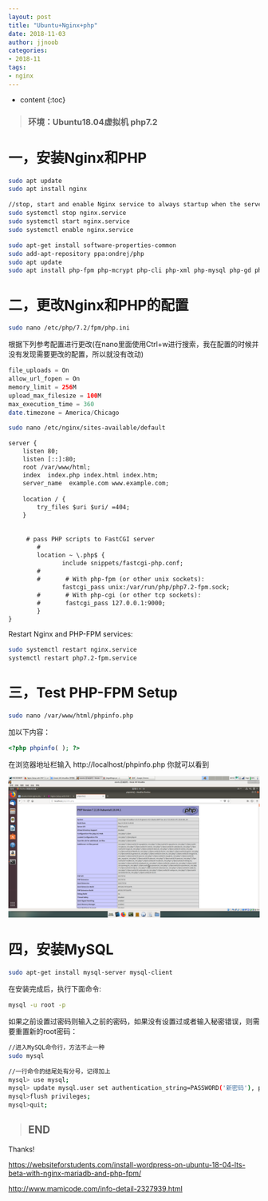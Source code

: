 ```yaml
---
layout: post
title: "Ubuntu+Nginx+php"
date: 2018-11-03
author: jjnoob
categories:
- 2018-11
tags:
- nginx
---
```


* content
{:toc}

> ### 环境：Ubuntu18.04虚拟机  php7.2

# **一，安装Nginx和PHP**

```bash
sudo apt update
sudo apt install nginx
```
```bash
//stop, start and enable Nginx service to always startup when the server boots up:
sudo systemctl stop nginx.service
sudo systemctl start nginx.service
sudo systemctl enable nginx.service
```
```bash
sudo apt-get install software-properties-common
sudo add-apt-repository ppa:ondrej/php
sudo apt update
sudo apt install php-fpm php-mcrypt php-cli php-xml php-mysql php-gd php-imagick php-recode php-tidy php-xmlrpc
```
# **二，更改Nginx和PHP的配置**

```bash
sudo nano /etc/php/7.2/fpm/php.ini
```
根据下列参考配置进行更改(在nano里面使用Ctrl+w进行搜索，我在配置的时候并没有发现需要更改的配置，所以就没有改动)
```php
file_uploads = On
allow_url_fopen = On
memory_limit = 256M
upload_max_filesize = 100M
max_execution_time = 360
date.timezone = America/Chicago
```
```bash
sudo nano /etc/nginx/sites-available/default
```
```nginx
server {
    listen 80;
    listen [::]:80;
    root /var/www/html;
    index  index.php index.html index.htm;
    server_name  example.com www.example.com;

    location / {
        try_files $uri $uri/ =404;       
    }

  
     # pass PHP scripts to FastCGI server
        #
        location ~ \.php$ {
               include snippets/fastcgi-php.conf;
        #
        #       # With php-fpm (or other unix sockets):
               fastcgi_pass unix:/var/run/php/php7.2-fpm.sock;
        #       # With php-cgi (or other tcp sockets):
        #       fastcgi_pass 127.0.0.1:9000;
        }
}
```
Restart Nginx and PHP-FPM services:
```bash
sudo systemctl restart nginx.service
systemctl restart php7.2-fpm.service
```

# **三，Test PHP-FPM Setup**

```bash
sudo nano /var/www/html/phpinfo.php
```
加以下内容：
```php
<?php phpinfo( ); ?>
```
在浏览器地址栏输入  http://localhost/phpinfo.php  你就可以看到

![img](/screenshots/ubuntunginxphp01.png)


# **四，安装MySQL**

```bash
sudo apt-get install mysql-server mysql-client 
```
在安装完成后，执行下面命令:
```bash
mysql -u root -p
```
如果之前设置过密码则输入之前的密码，如果没有设置过或者输入秘密错误，则需要重置新的root密码：
```bash
//进入MySQL命令行，方法不止一种
sudo mysql
```
```bash
//一行命令的结尾处有分号，记得加上
mysql> use mysql;
mysql> update mysql.user set authentication_string=PASSWORD('新密码'), plugin='mysql_native_password' where user='root';
mysql>flush privileges;
mysql>quit;
```

> ## END

Thanks!

https://websiteforstudents.com/install-wordpress-on-ubuntu-18-04-lts-beta-with-nginx-mariadb-and-php-fpm/

http://www.mamicode.com/info-detail-2327939.html
